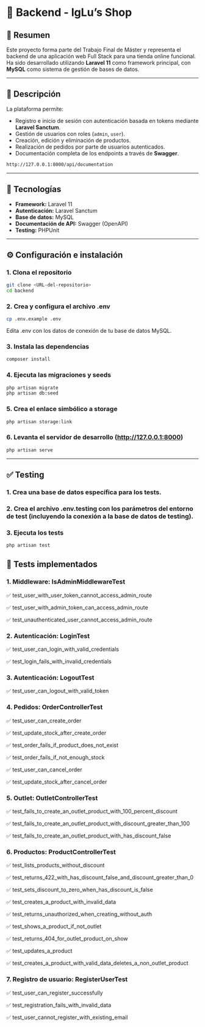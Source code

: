 # 🛒 **Backend - IgLu’s Shop**

## 📌 Resumen
Este proyecto forma parte del Trabajo Final de Máster y representa el backend de una aplicación web Full Stack para una tienda online funcional. Ha sido desarrollado utilizando **Laravel 11** como framework principal, con **MySQL** como sistema de gestión de bases de datos.

---

## 📖 Descripción

La plataforma permite:

- Registro e inicio de sesión con autenticación basada en tokens mediante **Laravel Sanctum**.
- Gestión de usuarios con roles (`admin`, `user`).
- Creación, edición y eliminación de productos.
- Realización de pedidos por parte de usuarios autenticados.
- Documentación completa de los endpoints a través de **Swagger**.
```bash
http://127.0.0.1:8000/api/documentation
```

---

## 🧰 Tecnologías

- **Framework:** Laravel 11  
- **Autenticación:** Laravel Sanctum  
- **Base de datos:** MySQL  
- **Documentación de API:** Swagger (OpenAPI)  
- **Testing:** PHPUnit  

---

## ⚙️ Configuración e instalación

### 1. Clona el repositorio

```bash
git clone <URL-del-repositorio>
cd backend
```

### 2. Crea y configura el archivo .env

```bash
cp .env.example .env
```
Edita .env con los datos de conexión de tu base de datos MySQL.

### 3. Instala las dependencias

```bash
composer install
```

### 4. Ejecuta las migraciones y seeds

```bash
php artisan migrate
php artisan db:seed
```

### 5. Crea el enlace simbólico a storage

```bash
php artisan storage:link
```

### 6. Levanta el servidor de desarrollo (http://127.0.0.1:8000)

```bash
php artisan serve
```

---

## ✅ Testing

### 1. Crea una base de datos específica para los tests.

### 2. Crea el archivo .env.testing con los parámetros del entorno de test (incluyendo la conexión a la base de datos de testing).

### 3. Ejecuta los tests

```bash
php artisan test
```

## 🧪 Tests implementados

### 1. Middleware: IsAdminMiddlewareTest

✅ test_user_with_user_token_cannot_access_admin_route

✅ test_user_with_admin_token_can_access_admin_route

✅ test_unauthenticated_user_cannot_access_admin_route

### 2. Autenticación: LoginTest

✅ test_user_can_login_with_valid_credentials

✅ test_login_fails_with_invalid_credentials

### 3. Autenticación: LogoutTest

✅ test_user_can_logout_with_valid_token

### 4. Pedidos: OrderControllerTest

✅ test_user_can_create_order

✅ test_update_stock_after_create_order

✅ test_order_fails_if_product_does_not_exist

✅ test_order_fails_if_not_enough_stock

✅ test_user_can_cancel_order

✅ test_update_stock_after_cancel_order

### 5. Outlet: OutletControllerTest

✅ test_fails_to_create_an_outlet_product_with_100_percent_discount

✅ test_fails_to_create_an_outlet_product_with_discount_greater_than_100

✅ test_fails_to_create_an_outlet_product_with_has_discount_false

### 6. Productos: ProductControllerTest

✅ test_lists_products_without_discount

✅ test_returns_422_with_has_discount_false_and_discount_greater_than_0

✅ test_sets_discount_to_zero_when_has_discount_is_false

✅ test_creates_a_product_with_invalid_data

✅ test_returns_unauthorized_when_creating_without_auth

✅ test_shows_a_product_if_not_outlet

✅ test_returns_404_for_outlet_product_on_show

✅ test_updates_a_product

✅ test_creates_a_product_with_valid_data_deletes_a_non_outlet_product

### 7. Registro de usuario: RegisterUserTest

✅ test_user_can_register_successfully

✅ test_registration_fails_with_invalid_data

✅ test_user_cannot_register_with_existing_email
